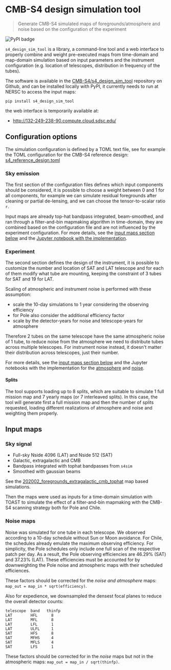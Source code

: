 # CMB-S4 design simulation tool
> Generate CMB-S4 simulated maps of foregrounds/atmosphere and noise based on the configuration of the experiment


![PyPI badge](https://img.shields.io/pypi/v/s4_design_sim_tool)

`s4_design_sim_tool` is a library, a command-line tool and a web interface to properly combine and weight pre-executed maps from time-domain and map-domain simulation based on input parameters and the instrument configuration (e.g. location of telescopes, distribution in frequency of the tubes).

The software is available in the [CMB-S4/s4_design_sim_tool](https://github.com/CMB-S4/s4_design_sim_tool) repository on Github, and can be installed locally with PyPI, it currently needs to run at NERSC to access the input maps:

    pip install s4_design_sim_tool

the web interface is temporarily available at: 

* <http://132-249-238-90.compute.cloud.sdsc.edu/>

## Configuration options

The simulation configuration is defined by a TOML text file,
see for example the TOML configuration for the CMB-S4 reference design: [s4_reference_design.toml](https://github.com/CMB-S4/s4_design_sim_tool/blob/master/s4_reference_design.toml)

### Sky emission

The first section of the configuration files defines which input components should be considered,
it is possible to choose a weight between 0 and 1 for all components, for example we can simulate residual foregrounds after cleaning or partial de-lensing, and we can choose the tensor-to-scalar ratio `r`.

Input maps are already top-hat bandpass integrated, beam-smoothed, and ran through a filter-and-bin mapmaking algorithm in time-domain, they are combined based on the configuration file and are not influenced by the experiment configuration.
For more details, see the [input maps section below](#Input-maps) and the [Jupyter notebook with the implementation](/s4_design_sim_tool/foregrounds).

### Experiment

The second section defines the design of the instrument, it is possible to customize the number and location of SAT and LAT telescope and for each of them modify what tube are mounting, keeping the constraint of 3 tubes for SAT and 19 for LAT.

Scaling of atmospheric and instrument noise is performed with these assumption:

* scale the 10-day simulations to 1 year considering the observing efficiency
* for Pole also consider the additional efficiency factor
* scale by the detector-years for noise and telescope-years for atmosphere

Therefore 2 tubes on the same telescope have the same atmospheric noise of 1 tube, to reduce noise from the atmosphere we need to distribute tubes across multiple telescopes.
For instrument noise instead, it doesn't matter their distribution across telescopes, just their number.

For more details, see the [input maps section below](#Noise-maps) and the Jupyter notebooks with the implementation for the [atmosphere](/s4_design_sim_tool/atmosphere) and [noise](/s4_design_sim_tool/noise).

#### Splits

The tool supports loading up to 8 splits, which are suitable to simulate 1 full mission map and 7 yearly maps (or 7 interleaved splits).
In this case, the tool will generate first a full mission map and then the number of splits requested, loading different realizations of atmosphere and noise and weighting them properly.

## Input maps

### Sky signal

* Full-sky Nside 4096 (LAT) and Nside 512 (SAT)
* Galactic, extragalactic and CMB
* Bandpass integrated with tophat bandpasses from `s4sim`
* Smoothed with gaussian beams

See the [202002_foregrounds_extragalactic_cmb_tophat](https://github.com/CMB-S4/s4mapbasedsims/tree/master/202002_foregrounds_extragalactic_cmb_tophat) map based simulations.

Then the maps were used as inputs for a time-domain simulation with TOAST to simulate the effect
of a filter-and-bin mapmaking with the CMB-S4 scanning strategy both for Pole and Chile.

### Noise maps

Noise was simulated for one tube in each telescope.  We observed according to a 10-day schedule without Sun or Moon avoidance. For Chile, the schedules already emulate the maximum observing efficiency.  For simplicity, the Pole schedules only    include one full scan of the respective patch per day.  As a result, the Pole observing efficiencies are 46.29% (SAT) and 37.23% (LAT). These efficiencies must be accounted for by downweighting the Pole noise and atmospheric maps with their      scheduled efficiences.

These factors should be corrected for the *noise and atmosphere* maps: `map_out = map_in * sqrt(efficiency)`.

Also for expedience, we downsampled the densest focal planes to reduce the overall detector counts:
```
telescope  band   thinfp
LAT        HFL      8
LAT        MFL      8
LAT        LFL      1
LAT        ULFL     1
SAT        HFS      8
SAT        MFHS     4
SAT        MFLS     4
SAT        LFS      1
```
These factors should be corrected for in the *noise* maps but not in the atmospheric maps: `map_out = map_in / sqrt(thinfp)`. 
